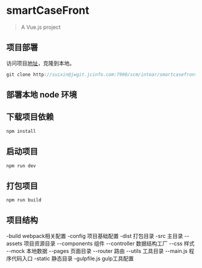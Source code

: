 # smartCaseFront

> A Vue.js project

## 项目部署
访问项目[地址](http://jwgit.jcinfo.com:7990/projects/INTEAR/repos/smartcasefront/browse)，克隆到本地。
```javascript
git clone http://suixin@jwgit.jcinfo.com:7990/scm/intear/smartcasefront.git
```
## 部署本地 node 环境
## 下载项目依赖
```javascript
npm install
```
## 启动项目
```javascript
npm run dev
```
## 打包项目
```javascript
npm run build
```
## 项目结构
-build webpack相关配置
-config 项目基础配置
-dist 打包目录
-src 主目录
--assets 项目资源目录
--components 组件
--controller 数据结构工厂
--css 样式
--mock 本地数据
--pages 页面目录
--router 路由
--utils 工具目录
--main.js 程序代码入口
-static 静态目录
-gulpfile.js gulp工具配置